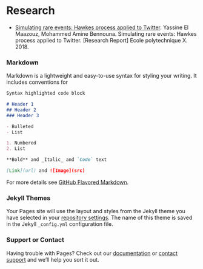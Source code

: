 # Research
* [Simulating rare events: Hawkes process applied to Twitter](https://hal.archives-ouvertes.fr/hal-01875943/document).
Yassine El Maazouz, Mohammed Amine Bennouna. Simulating rare events: Hawkes process applied
to Twitter. [Research Report] Ecole polytechnique X. 2018. <hal-01875943>




### Markdown

Markdown is a lightweight and easy-to-use syntax for styling your writing. It includes conventions for

```markdown
Syntax highlighted code block

# Header 1
## Header 2
### Header 3

- Bulleted
- List

1. Numbered
2. List

**Bold** and _Italic_ and `Code` text

[Link](url) and ![Image](src)
```

For more details see [GitHub Flavored Markdown](https://guides.github.com/features/mastering-markdown/).

### Jekyll Themes

Your Pages site will use the layout and styles from the Jekyll theme you have selected in your [repository settings](https://github.com/MohammedAmine-Bennouna/MohammedAmine-Bennouna.github.io/settings). The name of this theme is saved in the Jekyll `_config.yml` configuration file.

### Support or Contact

Having trouble with Pages? Check out our [documentation](https://help.github.com/categories/github-pages-basics/) or [contact support](https://github.com/contact) and we’ll help you sort it out.
